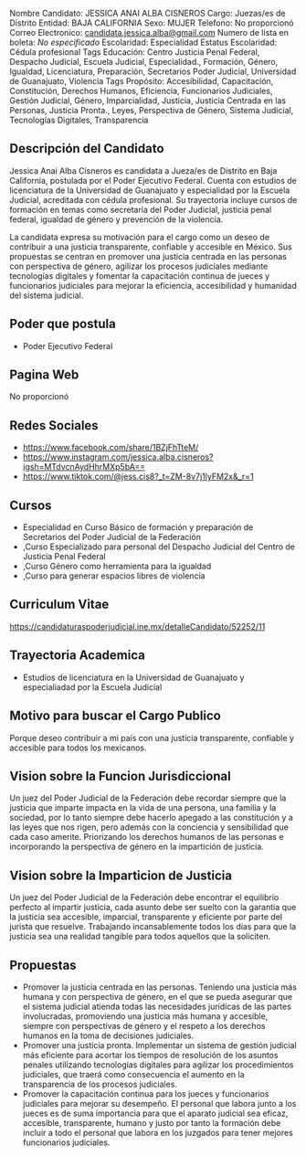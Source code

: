 Nombre Candidato: JESSICA ANAI ALBA CISNEROS
Cargo: Juezas/es de Distrito
Entidad: BAJA CALIFORNIA
Sexo: MUJER
Telefono: No proporcionó
Correo Electronico: candidata.jessica.alba@gmail.com
Numero de lista en boleta: *No especificado*
Escolaridad: Especialidad
Estatus Escolaridad: Cédula profesional
Tags Educación: Centro Justicia Penal Federal, Despacho Judicial, Escuela Judicial, Especialidad., Formación, Género, Igualdad, Licenciatura, Preparación, Secretarios Poder Judicial, Universidad de Guanajuato, Violencia
Tags Propósito: Accesibilidad, Capacitación, Constitución, Derechos Humanos, Eficiencia, Funcionarios Judiciales, Gestión Judicial, Género, Imparcialidad, Justicia, Justicia Centrada en las Personas, Justicia Pronta., Leyes, Perspectiva de Género, Sistema Judicial, Tecnologías Digitales, Transparencia


## Descripción del Candidato 

Jessica Anai Alba Cisneros es candidata a Jueza/es de Distrito en Baja California, postulada por el Poder Ejecutivo Federal. Cuenta con estudios de licenciatura de la Universidad de Guanajuato y especialidad por la Escuela Judicial, acreditada con cédula profesional. Su trayectoria incluye cursos de formación en temas como secretaría del Poder Judicial, justicia penal federal, igualdad de género y prevención de la violencia.

La candidata expresa su motivación para el cargo como un deseo de contribuir a una justicia transparente, confiable y accesible en México. Sus propuestas se centran en promover una justicia centrada en las personas con perspectiva de género, agilizar los procesos judiciales mediante tecnologías digitales y fomentar la capacitación continua de jueces y funcionarios judiciales para mejorar la eficiencia, accesibilidad y humanidad del sistema judicial.


## Poder que postula

- Poder Ejecutivo Federal


## Pagina Web

No proporcionó


## Redes Sociales

- https://www.facebook.com/share/1BZjFhTteM/
- https://www.instagram.com/jessica.alba.cisneros?igsh=MTdvcnAydHhrMXp5bA==
- https://www.tiktok.com/@jess.cis8?_t=ZM-8v7j1lyFM2x&_r=1


## Cursos

- Especialidad en Curso Básico de formación y preparación de Secretarios del Poder Judicial de la Federación
- ,Curso Especializado para personal del Despacho Judicial del Centro de Justicia Penal Federal
- ,Curso Género como herramienta para la igualdad
- ,Curso para generar espacios libres de violencia


## Curriculum Vitae

https://candidaturaspoderjudicial.ine.mx/detalleCandidato/52252/11


## Trayectoria Academica

- Estudios de licenciatura en la Universidad de Guanajuato y especialiadad por la Escuela Judicial


## Motivo para buscar el Cargo Publico

Porque deseo contribuir a mi país con una justicia transparente, confiable y accesible para todos los mexicanos.


## Vision sobre la Funcion Jurisdiccional

Un juez del Poder Judicial de la Federación debe recordar siempre que la justicia que imparte impacta en la vida de una persona, una familia y la sociedad, por lo tanto siempre debe hacerlo apegado a las constitución y a las leyes que nos rigen, pero además con la conciencia y sensibilidad que cada caso amerite. Priorizando los derechos humanos de las personas e incorporando la perspectiva de género en la impartición de justicia.


## Vision sobre la Imparticion de Justicia

Un juez del Poder Judicial de la Federación debe encontrar el equilibrio perfecto al impartir justicia, cada asunto debe ser suelto con la garantia que la justicia sea accesible, imparcial, transparente y eficiente por parte del jurista que resuelve. Trabajando incansablemente todos los días para que la justicia sea una realidad tangible para todos aquellos que la soliciten.


## Propuestas

- Promover la justicia centrada en las personas. Teniendo una justicia más humana y con perspectiva de género, en el que se pueda asegurar que el sistema judicial atienda todas las necesidades jurídicas de las partes involucradas, promoviendo una justicia más humana y accesible, siempre con perspectivas de género y el respeto a los derechos humanos en la toma de decisiones judiciales.
- Promover una justicia pronta. Implementar un sistema de gestión judicial más eficiente para acortar los tiempos de resolución de los asuntos penales utilizando tecnologías digitales para agilizar los procedimientos judiciales, que traerá como consecuencia el aumento en la transparencia de los procesos judiciales.
- Promover la capacitación continua para los jueces y funcionarios judiciales para mejorar su desempeño. El personal que labora junto a los jueces es de suma importancia para que el aparato judicial sea eficaz, accesible, transparente, humano y justo por tanto la formación debe incluir a todo el personal que labora en los juzgados para tener mejores funcionarios judiciales.

